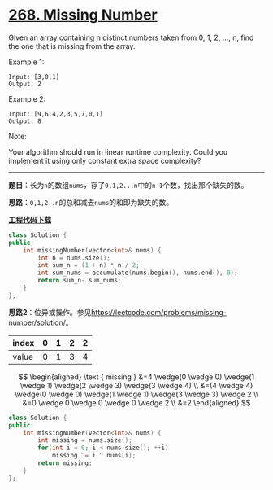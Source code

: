 # [268. Missing Number](https://leetcode.com/problems/missing-number/)

Given an array containing n distinct numbers taken from 0, 1, 2, ..., n, find the one that is missing from the array.

Example 1:

    Input: [3,0,1]
    Output: 2

Example 2:

    Input: [9,6,4,2,3,5,7,0,1]
    Output: 8

Note:

Your algorithm should run in linear runtime complexity. Could you implement it using only constant extra space complexity?

-----

**题目**：长为`n`的数组`nums`，存了`0,1,2...n`中的`n-1`个数，找出那个缺失的数。

**思路**：`0,1,2..n`的总和减去`nums`的和即为缺失的数。

[**工程代码下载**](https://github.com/shenkh/leetcode)

```cpp
class Solution {
public:
    int missingNumber(vector<int>& nums) {
        int n = nums.size();
        int sum_n = (1 + n) * n / 2;
        int sum_nums = accumulate(nums.begin(), nums.end(), 0);
        return sum_n- sum_nums;
    }
};
```

**思路2**：位异或操作。参见<https://leetcode.com/problems/missing-number/solution/>。

index | 0 | 1 | 2 | 2
------|---| --|--|--
value | 0 | 1 | 3 | 4

$$
\begin{aligned} \text { missing } &=4 \wedge(0 \wedge 0) \wedge(1 \wedge 1) \wedge(2 \wedge 3) \wedge(3 \wedge 4) \\ &=(4 \wedge 4) \wedge(0 \wedge 0) \wedge(1 \wedge 1) \wedge(3 \wedge 3) \wedge 2 \\ &=0 \wedge 0 \wedge 0 \wedge 0 \wedge 2 \\ &=2 \end{aligned}
$$

```cpp
class Solution {
public:
    int missingNumber(vector<int>& nums) {
        int missing = nums.size();
        for(int i = 0; i < nums.size(); ++i)
            missing ^= i ^ nums[i];
        return missing;
    }
};
```
